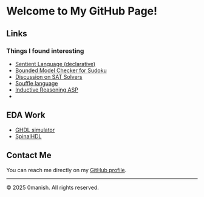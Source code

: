 # Welcome to My GitHub Page!

## Links
### Things I found interesting
- [Sentient Language (declarative)](https://sentient-lang.org/intro/experimental)
- [Bounded Model Checker for Sudoku](https://github.com/Shelwien/sudoku-cbmc)
- [Discussion on SAT Solvers](https://codingnest.com/modern-sat-solvers-fast-neat-underused-part-1-of-n/)
- [Souffle language](https://souffle-lang.github.io/)
- [Inductive Reasoning ASP](https://github.com/ilaspltd/ILASP-releases/releases)
- 

## EDA Work
- [GHDL simulator](http://ghdl.free.fr/)
- [SpinalHDL](https://github.com/SpinalHDL)

## Contact Me
You can reach me directly on my [GitHub profile](https://github.com/0manish/).

---

© 2025 0manish. All rights reserved.
